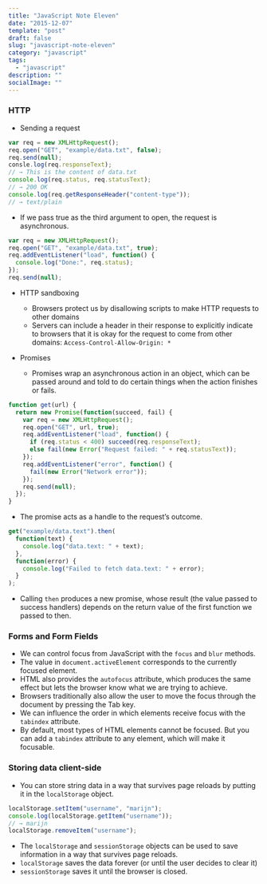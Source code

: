 ```yaml
---
title: "JavaScript Note Eleven"
date: "2015-12-07"
template: "post"
draft: false
slug: "javascript-note-eleven"
category: "javascript"
tags:
  - "javascript"
description: ""
socialImage: ""
---
```


### HTTP

- Sending a request

```javascript
var req = new XMLHttpRequest();
req.open("GET", "example/data.txt", false);
req.send(null);
consle.log(req.responseText);
// → This is the content of data.txt
console.log(req.status, req.statusText);
// → 200 OK
console.log(req.getResponseHeader("content-type"));
// → text/plain
```

- If we pass true as the third argument to open, the request is asynchronous.

```javascript
var req = new XMLHttpRequest();
req.open("GET", "example/data.txt", true);
req.addEventListener("load", function() {
  console.log("Done:", req.status);
});
req.send(null);
```

- HTTP sandboxing

  - Browsers protect us by disallowing scripts to make HTTP requests to other domains
  - Servers can include a header in their response to explicitly indicate to browsers that it is okay for the request to come from other domains: `Access-Control-Allow-Origin: *`

- Promises
  - Promises wrap an asynchronous action in an object, which can be passed around and told to do certain things when the action finishes or fails.

```javascript
function get(url) {
  return new Promise(function(succeed, fail) {
    var req = new XMLHttpRequest();
    req.open("GET", url, true);
    req.addEventListener("load", function() {
      if (req.status < 400) succeed(req.responseText);
      else fail(new Error("Request failed: " + req.statusText));
    });
    req.addEventListener("error", function() {
      fail(new Error("Network error"));
    });
    req.send(null);
  });
}
```

- The promise acts as a handle to the request’s outcome.

```javascript
get("example/data.text").then(
  function(text) {
    console.log("data.text: " + text);
  },
  function(error) {
    console.log("Failed to fetch data.text: " + error);
  }
);
```

- Calling `then` produces a new promise, whose result (the value passed to success handlers) depends on the return value of the first function we passed to then.

### Forms and Form Fields

- We can control focus from JavaScript with the `focus` and `blur` methods.
- The value in `document.activeElement` corresponds to the currently focused element.
- HTML also provides the `autofocus` attribute, which produces the same effect but lets the browser know what we are trying to achieve.
- Browsers traditionally also allow the user to move the focus through the document by pressing the Tab key.
- We can influence the order in which elements receive focus with the `tabindex` attribute.
- By default, most types of HTML elements cannot be focused. But you can add a `tabindex` attribute to any element, which will make it focusable.

### Storing data client-side

- You can store string data in a way that survives page reloads by putting it in the `localStorage` object.

```javascript
localStorage.setItem("username", "marijn");
console.log(localStorage.getItem("username"));
// → marijn
localStorage.removeItem("username");
```

- The `localStorage` and `sessionStorage` objects can be used to save information in a way that survives page reloads.
- `localStorage` saves the data forever (or until the user decides to clear it)
- `sessionStorage` saves it until the browser is closed.
